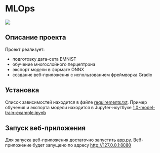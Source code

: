# MLOps

<a target="_blank" href="https://cookiecutter-data-science.drivendata.org/">
    <img src="https://img.shields.io/badge/CCDS-Project%20template-328F97?logo=cookiecutter" />
</a>

## Описание проекта
Проект реализует:
- подготовку дата-сета EMNIST
- обучение многослойного перцептрона
- экспорт модели в формате ONNX
- создание веб-приложения с использованием фреймворка Gradio

## Установка
Список зависимостей находится в файле [requirements.txt](requirements.txt).
Пример обучения и экспорта модели находится в Jupyter-ноутбуке [1.0-model-train-example.ipynb](notebooks%2F1.0-model-train-example.ipynb)

## Запуск веб-приложения
Для запуска веб-приложения достаточно запустить [app.py](app%2Fapp.py).
Веб-приложение будет запущено по адресу http://127.0.0.1:8080